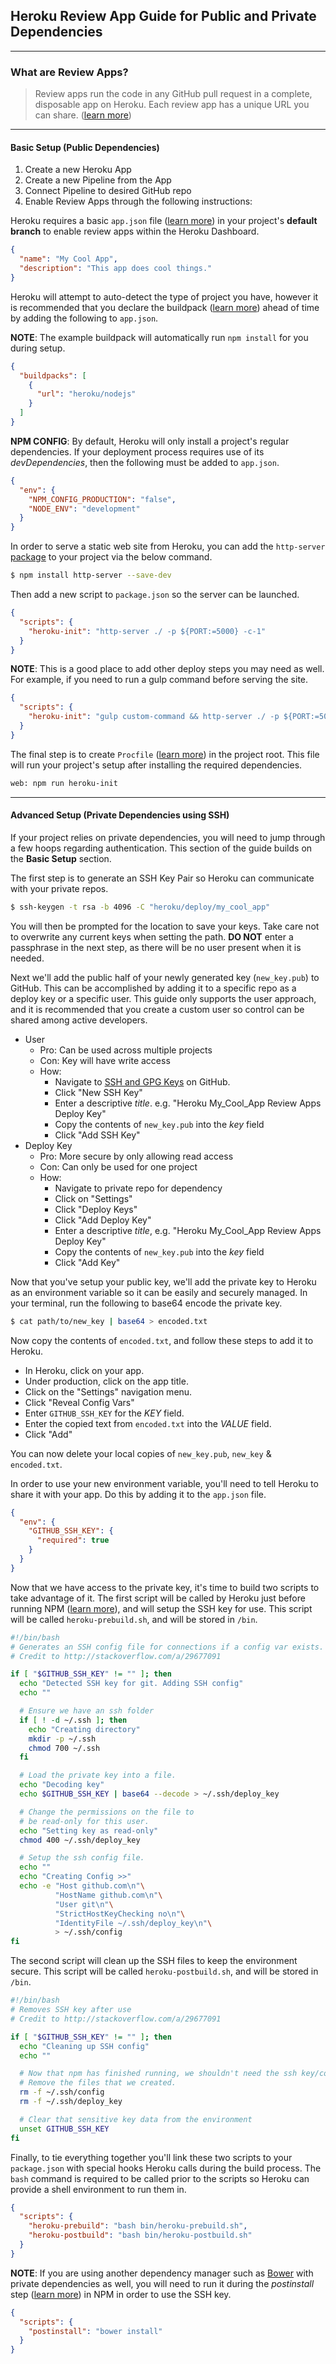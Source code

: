 ## Heroku Review App Guide for Public and Private Dependencies
---

### What are Review Apps?
> Review apps run the code in any GitHub pull request in a complete, disposable app on Heroku. Each review app has a unique URL you can share. ([learn more](https://devcenter.heroku.com/articles/github-integration-review-apps))

---

#### Basic Setup (Public Dependencies)

1. Create a new Heroku App
1. Create a new Pipeline from the App
1. Connect Pipeline to desired GitHub repo
1. Enable Review Apps through the following instructions:

Heroku requires a basic `app.json` file ([learn more](https://devcenter.heroku.com/articles/app-json-schema)) in your project's **default branch** to enable review apps within the Heroku Dashboard.

```json
{
  "name": "My Cool App",
  "description": "This app does cool things."
}
```

Heroku will attempt to auto-detect the type of project you have, however it is recommended that you declare the buildpack ([learn more](https://devcenter.heroku.com/articles/buildpacks)) ahead of time by adding the following to `app.json`.

**NOTE**: The example buildpack will automatically run `npm install` for you during setup.

```json
{
  "buildpacks": [
    {
      "url": "heroku/nodejs"
    }
  ]
}
```

**NPM CONFIG**: By default, Heroku will only install a project's regular dependencies. If your deployment process requires use of its _devDependencies_, then the following must be added to `app.json`.

```json
{
  "env": {
    "NPM_CONFIG_PRODUCTION": "false",
    "NODE_ENV": "development"
  }
}
```

In order to serve a static web site from Heroku, you can add the `http-server` [package](https://www.npmjs.com/package/http-server) to your project via the below command.

```sh
$ npm install http-server --save-dev
```

Then add a new script to `package.json` so the server can be launched.

```json
{
  "scripts": {
    "heroku-init": "http-server ./ -p ${PORT:=5000} -c-1"
  }
}
```

**NOTE**: This is a good place to add other deploy steps you may need as well. For example, if you need to run a gulp command before serving the site.

```json
{
  "scripts": {
    "heroku-init": "gulp custom-command && http-server ./ -p ${PORT:=5000} -c-1"
  }
}
```

The final step is to create `Procfile` ([learn more](https://devcenter.heroku.com/articles/procfile)) in the project root. This file will run your project's setup after installing the required dependencies.

```sh
web: npm run heroku-init
```

---


#### Advanced Setup (Private Dependencies using SSH)

If your project relies on private dependencies, you will need to jump through a few hoops regarding authentication. This section of the guide builds on the **Basic Setup** section.

The first step is to generate an SSH Key Pair so Heroku can communicate with your private repos.

```sh
$ ssh-keygen -t rsa -b 4096 -C "heroku/deploy/my_cool_app"
```

You will then be prompted for the location to save your keys. Take care not to overwrite any current keys when setting the path. **DO NOT** enter a passphrase in the next step, as there will be no user present when it is needed.

Next we'll add the public half of your newly generated key (`new_key.pub`) to GitHub. This can be accomplished by adding it to a specific repo as a deploy key or a specific user. This guide only supports the user approach, and it is recommended that you create a custom user so control can be shared among active developers.

* User
    * Pro: Can be used across multiple projects
    * Con: Key will have write access
    * How:
        * Navigate to [SSH and GPG Keys](https://github.com/settings/keys) on GitHub.
        * Click "New SSH Key"
        * Enter a descriptive _title_. e.g. "Heroku My_Cool_App Review Apps Deploy Key"
        * Copy the contents of `new_key.pub` into the _key_ field
        * Click "Add SSH Key"
* Deploy Key
    * Pro: More secure by only allowing read access
    * Con: Can only be used for one project
    * How:
        * Navigate to private repo for dependency
        * Click on "Settings"
        * Click "Deploy Keys"
        * Click "Add Deploy Key"
        * Enter a descriptive _title_, e.g. "Heroku My_Cool_App Review Apps Deploy Key"
        * Copy the contents of `new_key.pub` into the _key_ field
        * Click "Add Key"

Now that you've setup your public key, we'll add the private key to Heroku as an environment variable so it can be easily and securely managed. In your terminal, run the following to base64 encode the private key.

```sh
$ cat path/to/new_key | base64 > encoded.txt
```

Now copy the contents of `encoded.txt`, and follow these steps to add it to Heroku.

* In Heroku, click on your app.
* Under production, click on the app title.
* Click on the "Settings" navigation menu.
* Click "Reveal Config Vars"
* Enter `GITHUB_SSH_KEY` for the _KEY_ field.
* Enter the copied text from `encoded.txt` into the _VALUE_ field.
* Click "Add"

You can now delete your local copies of `new_key.pub`, `new_key` & `encoded.txt`.

In order to use your new environment variable, you'll need to tell Heroku to share it with your app. Do this by adding it to the `app.json` file.

```json
{
  "env": {
    "GITHUB_SSH_KEY": {
      "required": true
    }
  }
}

```

Now that we have access to the private key, it's time to build two scripts to take advantage of it. The first script will be called by Heroku just before running NPM ([learn more](https://devcenter.heroku.com/articles/nodejs-support#heroku-specific-build-steps)), and will setup the SSH key for use. This script will be called `heroku-prebuild.sh`, and will be stored in `/bin`.

```sh
#!/bin/bash
# Generates an SSH config file for connections if a config var exists.
# Credit to http://stackoverflow.com/a/29677091

if [ "$GITHUB_SSH_KEY" != "" ]; then
  echo "Detected SSH key for git. Adding SSH config"
  echo ""

  # Ensure we have an ssh folder
  if [ ! -d ~/.ssh ]; then
    echo "Creating directory"
    mkdir -p ~/.ssh
    chmod 700 ~/.ssh
  fi

  # Load the private key into a file.
  echo "Decoding key"
  echo $GITHUB_SSH_KEY | base64 --decode > ~/.ssh/deploy_key

  # Change the permissions on the file to
  # be read-only for this user.
  echo "Setting key as read-only"
  chmod 400 ~/.ssh/deploy_key

  # Setup the ssh config file.
  echo ""
  echo "Creating Config >>"
  echo -e "Host github.com\n"\
          "HostName github.com\n"\
          "User git\n"\
          "StrictHostKeyChecking no\n"\
          "IdentityFile ~/.ssh/deploy_key\n"\
          > ~/.ssh/config
fi

```

The second script will clean up the SSH files to keep the environment secure. This script will be called `heroku-postbuild.sh`, and will be stored in `/bin`.

```sh
#!/bin/bash
# Removes SSH key after use
# Credit to http://stackoverflow.com/a/29677091

if [ "$GITHUB_SSH_KEY" != "" ]; then
  echo "Cleaning up SSH config"
  echo ""

  # Now that npm has finished running, we shouldn't need the ssh key/config anymore.
  # Remove the files that we created.
  rm -f ~/.ssh/config
  rm -f ~/.ssh/deploy_key

  # Clear that sensitive key data from the environment
  unset GITHUB_SSH_KEY
fi
```

Finally, to tie everything together you'll link these two scripts to your `package.json` with special hooks Heroku calls during the build process. The `bash` command is required to be called prior to the scripts so Heroku can provide a shell environment to run them in.

```json
{
  "scripts": {
    "heroku-prebuild": "bash bin/heroku-prebuild.sh",
    "heroku-postbuild": "bash bin/heroku-postbuild.sh"
  }
}
```

**NOTE**: If you are using another dependency manager such as  [Bower](https://bower.io) with private dependencies as well, you will need to run it during the _postinstall_ step ([learn more](https://docs.npmjs.com/misc/scripts)) in NPM in order to use the SSH key.

```json
{
  "scripts": {
    "postinstall": "bower install"
  }
}
```
